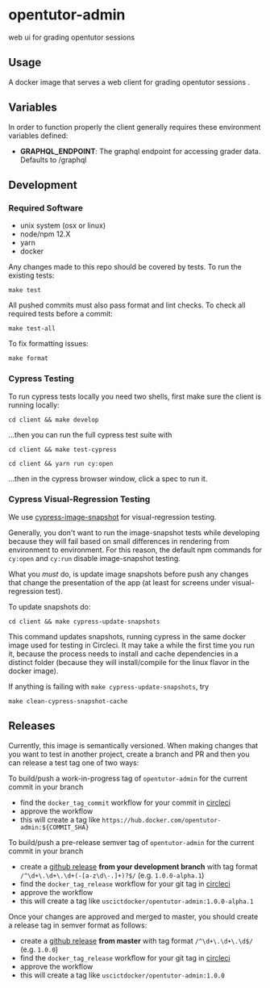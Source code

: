 # opentutor-admin
web ui for grading opentutor sessions


## Usage


A docker image that serves a web client for grading opentutor sessions .


## Variables

In order to function properly the client generally requires these environment variables defined:

- **GRAPHQL_ENDPOINT**: The graphql endpoint for accessing grader data. Defaults to /graphql


## Development

### Required Software

- unix system (osx or linux)
- node/npm 12.X
- yarn
- docker

Any changes made to this repo should be covered by tests. To run the existing tests:

```
make test
```

All pushed commits must also pass format and lint checks. To check all required tests before a commit:

```
make test-all
```

To fix formatting issues:

```
make format
```

### Cypress Testing

To run cypress tests locally you need two shells, first make sure the client is running locally:

```
cd client && make develop
```

...then you can run the full cypress test suite with

```
cd client && make test-cypress
```

```
cd client && yarn run cy:open
```

...then in the cypress browser window, click a spec to run it.

### Cypress Visual-Regression Testing

We use [cypress-image-snapshot](https://www.npmjs.com/package/cypress-image-snapshot) for visual-regression testing. 

Generally, you don't want to run the image-snapshot tests while developing because they will fail based on small differences in rendering from environment to environment. For this reason, the default npm commands for `cy:open` and `cy:run` disable image-snapshot testing.

What you *must* do, is update image snapshots before push any changes that change the presentation of the app (at least for screens under visual-regression test).

To update snapshots do:

```
cd client && make cypress-update-snapshots
```

This command updates snapshots, running cypress in the same docker image used for testing in Circleci. It may take a while the first time you run it, because the process needs to install and cache dependencies in a distinct folder (because they will install/compile for the linux flavor in the docker image).

If anything is failing with `make cypress-update-snapshots`, try

```
make clean-cypress-snapshot-cache
```

## Releases

Currently, this image is semantically versioned. When making changes that you want to test in another project, create a branch and PR and then you can release a test tag one of two ways:

To build/push a work-in-progress tag of `opentutor-admin` for the current commit in your branch

- find the `docker_tag_commit` workflow for your commit in [circleci](https://circleci.com/gh/ICTLearningSciences/workflows/opentutor-admin)
- approve the workflow
- this will create a tag like `https://hub.docker.com/opentutor-admin:${COMMIT_SHA}`

To build/push a pre-release semver tag of `opentutor-admin` for the current commit in your branch

- create a [github release](https://github.com/ICTLearningSciences/opentutor-admin/releases/new) **from your development branch** with tag format `/^\d+\.\d+\.\d+(-[a-z\d\-.]+)?$/` (e.g. `1.0.0-alpha.1`)
- find the `docker_tag_release` workflow for your git tag in [circleci](https://circleci.com/gh/ICTLearningSciences/workflows/opentutor-admin)
- approve the workflow
- this will create a tag like `uscictdocker/opentutor-admin:1.0.0-alpha.1`



Once your changes are approved and merged to master, you should create a release tag in semver format as follows:

- create a [github release](https://github.com/ICTLearningSciences/opentutor-admin/releases/new) **from master** with tag format `/^\d+\.\d+\.\d$/` (e.g. `1.0.0`)
- find the `docker_tag_release` workflow for your git tag in [circleci](https://circleci.com/gh/ICTLearningSciences/workflows/opentutor-admin)
- approve the workflow
- this will create a tag like `uscictdocker/opentutor-admin:1.0.0`
